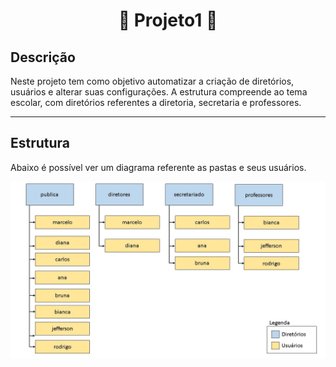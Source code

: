<h1 align="center">📁 Projeto1 📁</h1> 

## Descrição

Neste projeto tem como objetivo automatizar a criação de  diretórios, usuários e alterar suas configurações. A estrutura compreende ao tema escolar, com diretórios referentes a diretoria, secretaria e professores.

***

## Estrutura

Abaixo é possível ver um diagrama referente as pastas e seus usuários.

<img src="./imgs/organograma_projeto1.jpg">
